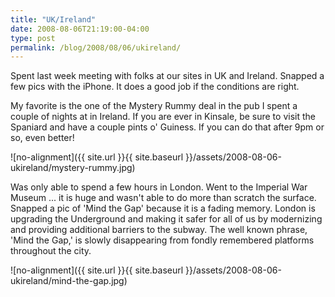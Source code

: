 ```yaml
---
title: "UK/Ireland"
date: 2008-08-06T21:19:00-04:00
type: post
permalink: /blog/2008/08/06/ukireland/
---
```

Spent last week meeting with folks at our sites in UK and Ireland. Snapped a few pics with the iPhone. It does a good job if the conditions are right.

My favorite is the one of the Mystery Rummy deal in the pub I spent a couple of nights at in Ireland. If you are ever in Kinsale, be sure to visit the Spaniard and have a couple pints o' Guiness. If you can do that after 9pm or so, even better!

![no-alignment]({{ site.url }}{{ site.baseurl }}/assets/2008-08-06-ukireland/mystery-rummy.jpg)

Was only able to spend a few hours in London. Went to the Imperial War Museum ... it is huge and wasn't able to do more than scratch the surface. Snapped a pic of 'Mind the Gap' because it is a fading memory. London is upgrading the Underground and making it safer for all of us by modernizing and providing additional barriers to the subway. The well known phrase, 'Mind the Gap,' is slowly disappearing from fondly remembered platforms throughout the city.

![no-alignment]({{ site.url }}{{ site.baseurl }}/assets/2008-08-06-ukireland/mind-the-gap.jpg)
